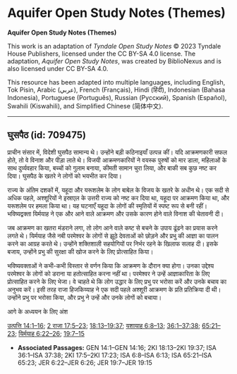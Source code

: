# Aquifer Open Study Notes (Themes)

**Aquifer Open Study Notes (Themes)**

This work is an adaptation of *Tyndale Open Study Notes* © 2023 Tyndale House Publishers, licensed under the CC BY\-SA 4\.0 license. The adaptation, *Aquifer Open Study Notes*, was created by BiblioNexus and is also licensed under CC BY\-SA 4\.0\.

This resource has been adapted into multiple languages, including English, Tok Pisin, Arabic (عربي), French (Français), Hindi (हिंदी), Indonesian (Bahasa Indonesia), Portuguese (Português), Russian (Русский), Spanish (Español), Swahili (Kiswahili), and Simplified Chinese (简体中文).



--------------------------------

## घुसपैठ (id: 709475)

प्राचीन संसार में, विदेशी घुसपैठ सामान्य थे। उन्होंने बड़ी कठिनाइयाँ उत्पन्न कीं। यदि आक्रमणकारी सफल होते, तो वे विनाश और पीड़ा लाते थे। विजयी आक्रमणकारियों ने वयस्क पुरुषों को मार डाला, महिलाओं के साथ दुर्व्यवहार किया, बच्चों को गुलाम बनाया, कीमती सामान चुरा लिया, और बाकी सब कुछ नष्ट कर दिया। घुसपैठ के खतरे ने लोगों को भयभीत कर दिया।

राज्य के अंतिम दशकों में, यहूदा और यरूशलेम के लोग बाबेल के विजय के खतरे के अधीन थे। एक सदी से अधिक पहले, अश्शूरियों ने इस्राएल के उत्तरी राज्य को नष्ट कर दिया था, यहूदा पर आक्रमण किया था, और यरूशलेम पर हमला किया था। यह घटनाएँ यहूदा के लोगों की स्मृतियों में स्पष्ट रूप से बनी रहीं। भविष्यद्वक्ता यिर्मयाह ने एक और आने वाले आक्रमण और उसके कारण होने वाले विनाश की चेतावनी दी।

जब आक्रमण का खतरा मंडराने लगा, तो लोग आने वाले कष्ट से बचने के उपाय ढूंढने का प्रयास करने लगते थे। यिर्मयाह जैसे नबी परमेश्वर के लोगों से झूठे देवताओं को छोड़ने और प्रभु की आज्ञा का पालन करने का आग्रह करते थे। उन्होंने शक्तिशाली सहयोगियों पर निर्भर रहने के खिलाफ सलाह दी। इसके बजाय, उन्होंने प्रभु की सुरक्षा की खोज करने के लिए प्रोत्साहित किया।

भविष्यवक्ताओं ने कभी\-कभी विस्तार से वर्णन किया कि आक्रमण के दौरान क्या होगा। उनका उद्देश्य परमेश्वर के लोगों को डराना या हतोत्साहित करना नहीं था। परमेश्वर ने उन्हें आज्ञाकारिता के लिए प्रोत्साहित करने के लिए भेजा। वे चाहते थे कि लोग उद्धार के लिए प्रभु पर भरोसा करें और उनके बचाव का अनुभव करें। इसी तरह राजा हिजकिय्याह ने एक सदी पहले अश्शूरी आक्रमण के प्रति प्रतिक्रिया दी थी। उन्होंने प्रभु पर भरोसा किया, और प्रभु ने उन्हें और उनके लोगों को बचाया।

आगे के अध्ययन के लिए अंश

[उत्पत्ति 14:1–16](https://ref.ly/Gen14:1-Gen14:16); [2 राजा 17:5–23](https://ref.ly/2Kgs17:5-2Kgs17:23); [18:13–19:37](https://ref.ly/2Kgs18:13-2Kgs19:37); [यशायाह 6:8–13](https://ref.ly/Isa6:8-Isa6:13); [36:1–37:38](https://ref.ly/Isa36:1-Isa37:38); [65:21–23](https://ref.ly/Isa65:21-Isa65:23); [यिर्मयाह 6:22–26](https://ref.ly/Jer6:22-Jer6:26); [19:7–15](https://ref.ly/Jer19:7-Jer19:15)

* **Associated Passages:** GEN 14:1–GEN 14:16; 2KI 18:13–2KI 19:37; ISA 36:1–ISA 37:38; 2KI 17:5–2KI 17:23; ISA 6:8–ISA 6:13; ISA 65:21–ISA 65:23; JER 6:22–JER 6:26; JER 19:7–JER 19:15

